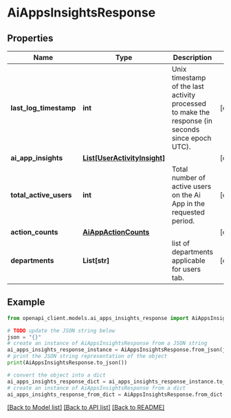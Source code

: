 # AiAppsInsightsResponse


## Properties

Name | Type | Description | Notes
------------ | ------------- | ------------- | -------------
**last_log_timestamp** | **int** | Unix timestamp of the last activity processed to make the response (in seconds since epoch UTC). | [optional] 
**ai_app_insights** | [**List[UserActivityInsight]**](UserActivityInsight.md) |  | [optional] 
**total_active_users** | **int** | Total number of active users on the Ai App in the requested period. | [optional] 
**action_counts** | [**AiAppActionCounts**](AiAppActionCounts.md) |  | [optional] 
**departments** | **List[str]** | list of departments applicable for users tab. | [optional] 

## Example

```python
from openapi_client.models.ai_apps_insights_response import AiAppsInsightsResponse

# TODO update the JSON string below
json = "{}"
# create an instance of AiAppsInsightsResponse from a JSON string
ai_apps_insights_response_instance = AiAppsInsightsResponse.from_json(json)
# print the JSON string representation of the object
print(AiAppsInsightsResponse.to_json())

# convert the object into a dict
ai_apps_insights_response_dict = ai_apps_insights_response_instance.to_dict()
# create an instance of AiAppsInsightsResponse from a dict
ai_apps_insights_response_from_dict = AiAppsInsightsResponse.from_dict(ai_apps_insights_response_dict)
```
[[Back to Model list]](../README.md#documentation-for-models) [[Back to API list]](../README.md#documentation-for-api-endpoints) [[Back to README]](../README.md)


